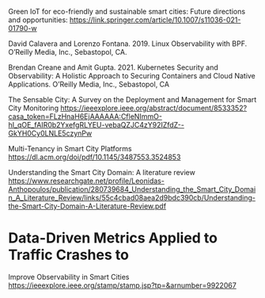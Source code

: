  Green IoT for eco-friendly and sustainable smart cities: Future directions and opportunities:
 https://link.springer.com/article/10.1007/s11036-021-01790-w


David Calavera and Lorenzo Fontana. 2019. Linux Observability with BPF. O’Reilly Media, Inc., Sebastopol, CA.

Brendan Creane and Amit Gupta. 2021. Kubernetes Security and Observability: A Holistic Approach to Securing Containers and Cloud
Native Applications. O’Reilly Media, Inc., Sebastopol, CA


The Sensable City: A Survey on the Deployment and Management for Smart City Monitoring
https://ieeexplore.ieee.org/abstract/document/8533352?casa_token=FLzHnaH6EjAAAAAA:CfleNImmO-hI_qOE_fAIR0b2YxefgRLYEU-vebaQZJC4zY92IZfdZ--GkYH0Cy0LNLE5czynPw


Multi-Tenancy in Smart City Platforms
https://dl.acm.org/doi/pdf/10.1145/3487553.3524853

Understanding the Smart City Domain: A literature review
https://www.researchgate.net/profile/Leonidas-Anthopoulos/publication/280739684_Understanding_the_Smart_City_Domain_A_Literature_Review/links/55c4cbad08aea2d9bdc390cb/Understanding-the-Smart-City-Domain-A-Literature-Review.pdf




# Data-Driven Metrics Applied to Traffic Crashes to
Improve Observability in Smart Cities
https://ieeexplore.ieee.org/stamp/stamp.jsp?tp=&arnumber=9922067


